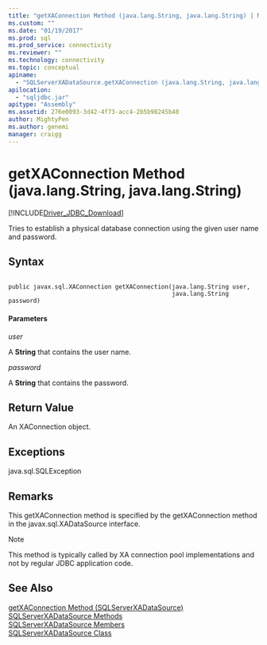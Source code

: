 ```yaml
---
title: "getXAConnection Method (java.lang.String, java.lang.String) | Microsoft Docs"
ms.custom: ""
ms.date: "01/19/2017"
ms.prod: sql
ms.prod_service: connectivity
ms.reviewer: ""
ms.technology: connectivity
ms.topic: conceptual
apiname: 
  - "SQLServerXADataSource.getXAConnection (java.lang.String, java.lang.String)"
apilocation: 
  - "sqljdbc.jar"
apitype: "Assembly"
ms.assetid: 276e0093-3d42-4f73-acc4-2b5b98245b40
author: MightyPen
ms.author: genemi
manager: craigg
---
```

# getXAConnection Method (java.lang.String, java.lang.String)
[!INCLUDE[Driver_JDBC_Download](../../../includes/driver_jdbc_download.md)]

  Tries to establish a physical database connection using the given user name and password.  
  
## Syntax  
  
```  
  
public javax.sql.XAConnection getXAConnection(java.lang.String user,  
                                              java.lang.String password)  
```  
  
#### Parameters  
 *user*  
  
 A **String** that contains the user name.  
  
 *password*  
  
 A **String** that contains the password.  
  
## Return Value  
 An XAConnection object.  
  
## Exceptions  
 java.sql.SQLException  
  
## Remarks  
 This getXAConnection method is specified by the getXAConnection method in the javax.sql.XADataSource interface.  
  
> [!NOTE]  
>  This method is typically called by XA connection pool implementations and not by regular JDBC application code.  
  
## See Also  
 [getXAConnection Method &#40;SQLServerXADataSource&#41;](../../../connect/jdbc/reference/getxaconnection-method-sqlserverxadatasource.md)   
 [SQLServerXADataSource Methods](../../../connect/jdbc/reference/sqlserverxadatasource-methods.md)   
 [SQLServerXADataSource Members](../../../connect/jdbc/reference/sqlserverxadatasource-members.md)   
 [SQLServerXADataSource Class](../../../connect/jdbc/reference/sqlserverxadatasource-class.md)  
  
  
